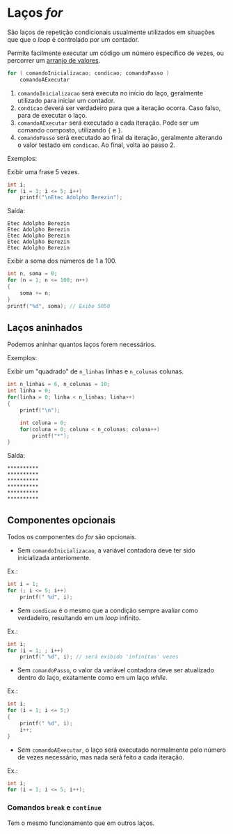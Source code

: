# Laços _for_

São laços de repetição condicionais usualmente utilizados em situações que que o _loop_ é controlado por um contador.

Permite facilmente executar um código um número específico de vezes, ou percorrer um [arranjo de valores](array.MD).

```c
for ( comandoInicializacao; condicao; comandoPasso )
    comandoAExecutar
```

1. `comandoInicializacao` será executa no início do laço, geralmente utilizado para iniciar um contador.
1. `condicao` deverá ser verdadeiro para que a iteração ocorra. Caso falso, para de executar o laço.
1. `comandoAExecutar` será executado a cada iteração. Pode ser um comando composto, utilizando `{` e `}`.
1. `comandoPasso` será executado ao final da iteração, geralmente alterando o valor testado em `condicao`. Ao final, volta ao passo 2.

Exemplos:

Exibir uma frase 5 vezes.

```c
int i;
for (i = 1; i <= 5; i++)
    printf("\nEtec Adolpho Berezin");
```

Saída:

```
Etec Adolpho Berezin
Etec Adolpho Berezin
Etec Adolpho Berezin
Etec Adolpho Berezin
Etec Adolpho Berezin
```

Exibir a soma dos números de 1 a 100.

```c
int n, soma = 0;
for (n = 1; n <= 100; n++)
{
    soma += n;
}
printf("%d", soma); // Exibe 5050
```

## Laços aninhados

Podemos aninhar quantos laços forem necessários.

Exemplos:

Exibir um "quadrado" de `n_linhas` linhas e `n_colunas` colunas.

```c
int n_linhas = 6, n_colunas = 10;
int linha = 0;
for(linha = 0; linha < n_linhas; linha++)
{
    printf("\n");

    int coluna = 0;
    for(coluna = 0; coluna < n_colunas; coluna++)
        printf("*");
}
```

Saída:

```
**********
**********
**********
**********
**********
**********
```

## Componentes opcionais

Todos os componentes do _for_ são opcionais.

* Sem `comandoInicializacao`, a variável contadora deve ter sido inicializada anteriomente.

Ex.:

```c
int i = 1;
for (; i <= 5; i++)
    printf(" %d", i);
```

* Sem `condicao` é o mesmo que a condição sempre avaliar como verdadeiro, resultando em um _loop_ infinito.

Ex.:

```c
int i;
for (i = 1; ; i++)
    printf(" %d", i); // será exibido 'infinitas' vezes
```

* Sem `comandoPasso`, o valor da variável contadora deve ser atualizado dentro do laço, exatamente como em um laço _while_.

Ex.:

```c
int i;
for (i = 1; i <= 5;)
{
    printf(" %d", i);
    i++;
}
```

* Sem `comandoAExecutar`, o laço será executado normalmente pelo número de vezes necessário, mas nada será feito a cada iteração.

Ex.:

```c
int i;
for (i = 1; i <= 5; i++);
```

### Comandos `break` e `continue`

Tem o mesmo funcionamento que em outros laços.
